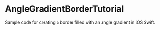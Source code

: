 AngleGradientBorderTutorial
===========================

Sample code for creating a border filled with an angle gradient in iOS Swift.
